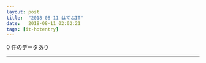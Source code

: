 ```yaml
---
layout: post
title:  "2018-08-11 はてぶIT"
date:   2018-08-11 02:02:21
tags: [it-hotentry]
---
```

0 件のデータあり

<hr>
